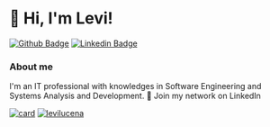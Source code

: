 # 👋 Hi, I'm Levi!

[![Github Badge](https://img.shields.io/badge/-Github-000?style=flat-square&logo=Github&logoColor=white&link=https://github.com/LeviLucena)](https://github.com/LeviLucena)
[![Linkedin Badge](https://img.shields.io/badge/-LinkedIn-blue?style=flat-square&logo=Linkedin&logoColor=white&link=https://www.linkedin.com/in/levilucena/)](https://www.linkedin.com/in/levilucena/)

### About me
I'm an IT professional with knowledges in Software Engineering and Systems Analysis and Development. :briefcase: Join my network on LinkedIn

[![card](https://github-readme-stats.vercel.app/api?username=LeviLucena&theme=default&show_icons=true)]([https://github.com/LeviLucena])
[![levilucena](https://github-readme-stats.vercel.app/api/top-langs/?username=levilucena&hide=html&layout=compact&theme=default)](https://github.com/levilucena/github-readme-stats)

